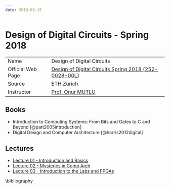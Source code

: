 ```yaml
---
date: 2019-03-15
---
```

# Design of Digital Circuits - Spring 2018

|   |   |
|------|------|
| Name | Design of Digital Circuits |
| Official Web Page | [Design of Digital Circuits Spring 2018 (252-0028-00L)](https://safari.ethz.ch/digitaltechnik/spring2018/doku.php) |
| Source | ETH Zürich |
| Instructor | [Prof. Onur MUTLU](https://people.inf.ethz.ch/omutlu/) |

## Books

* Introduction to Computing Systems: From Bits and Gates to C and Beyond [@patt2005introduction]
* Digital Design and Computer Architecture [@harris2012digital]

## Lectures

* [Lecture 01 - Introduction and Basics](lec01.md)
* [Lecture 02 - Mysteries in Comp Arch](lec02.md)
* [Lecture 03 - Introduction to the Labs and FPGAs](lec03.md)


\bibliography
